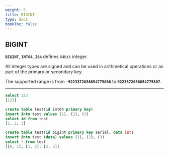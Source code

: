 ```yaml
---
weight: 5
title: BIGINT
type: docs
bookToc: false
---
```


## BIGINT

**`BIGINT`**, **`INT64`**, **`I64`** defines `64bit` integer.

All integer types are signed and can be used in arithmetical operations or as part of
the primary or secondary key.

The supported range is from **`-9223372036854775808`** to **`9223372036854775807`**.

---

```SQL
select 123
[123]
```

```SQL
create table test(id int64 primary key)
insert into test values (1), (2), (3)
select id from test
[1, 2, 3]
```

```SQL
create table test(id bigint primary key serial, data int)
insert into test (data) values (1), (2), (3)
select * from test
[[0, 1], [1, 2], [2, 3]]
```
